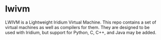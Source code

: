 # lwivm
LWIVM is a Lightweight Iridium Virtual Machine. This repo contains a set of virtual machines as well as compilers for them. They are designed to be used with Iridium, but support for Python, C, C++, and Java may be added.
